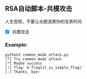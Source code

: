 ## RSA自动脚本-共模攻击

人生苦短，不要让水题浪费你的宝贵时间

- [x] 共模攻击

### Example:

``` shell
python3 common_mode_attack.py
[*] Try common mode attack
[*] Maybe success
[!] flag: b'flag{it_is_simple_flag}'
[-] Thanks, bye~
```